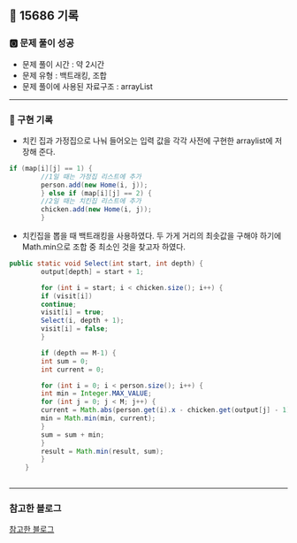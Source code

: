 ## 📝 15686 기록
### 🅾️ 문제 풀이 성공
- 문제 풀이 시간 : 약 2시간
- 문제 유형 : 백트래킹, 조합
- 문제 풀이에 사용된 자료구조 : arrayList

---

### 📍 구현 기록

- 치킨 집과 가정집으로 나눠 들어오는 입력 값을 각각 사전에 구현한 arraylist에 저장해 준다.
```java
if (map[i][j] == 1) {
        //1일 때는 가정집 리스트에 추가
        person.add(new Home(i, j));
        } else if (map[i][j] == 2) {
        //2일 때는 치킨집 리스트에 추가
        chicken.add(new Home(i, j));
        }
```

- 치킨집을 뽑을 때 백트래킹을 사용하였다. 두 가게 거리의 최솟값을 구해야 하기에 Math.min으로 조합 중 최소인 것을 찾고자 하였다.


```java
public static void Select(int start, int depth) {
        output[depth] = start + 1;

        for (int i = start; i < chicken.size(); i++) {
        if (visit[i])
        continue;
        visit[i] = true;
        Select(i, depth + 1);
        visit[i] = false;
        }

        if (depth == M-1) {
        int sum = 0;
        int current = 0;

        for (int i = 0; i < person.size(); i++) {
        int min = Integer.MAX_VALUE;
        for (int j = 0; j < M; j++) {
        current = Math.abs(person.get(i).x - chicken.get(output[j] - 1).x) + Math.abs(person.get(i).y - chicken.get(output[j] - 1).y);
        min = Math.min(min, current);
        }
        sum = sum + min;
        }
        result = Math.min(result, sum);
        }
    }
        
```


---
### 참고한 블로그
[참고한 블로그](https://moonsbeen.tistory.com/189)
